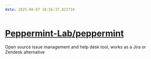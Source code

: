 ```yaml
---
date: 2025-08-07 10:56:37.022718
---
```


# [Peppermint-Lab/peppermint](https://github.com/Peppermint-Lab/peppermint)

Open source issue management and help desk tool, works as a Jira or Zendesk alternative
